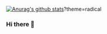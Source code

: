 [![Anurag's github stats](https://github-readme-stats.vercel.app/api?username=yinchuan2019)](https://github.com/anuraghazra/github-readme-stats)?theme=radical


### Hi there 👋

<!--
**yinchuan2019/yinchuan2019** is a ✨ _special_ ✨ repository because its `README.md` (this file) appears on your GitHub profile.

Here are some ideas to get you started:

- 🔭 I’m currently working on ...
- 🌱 I’m currently learning ...
- 👯 I’m looking to collaborate on ...
- 🤔 I’m looking for help with ...
- 💬 Ask me about ...
- 📫 How to reach me: ...
- 😄 Pronouns: ...
- ⚡ Fun fact: ...
-->
